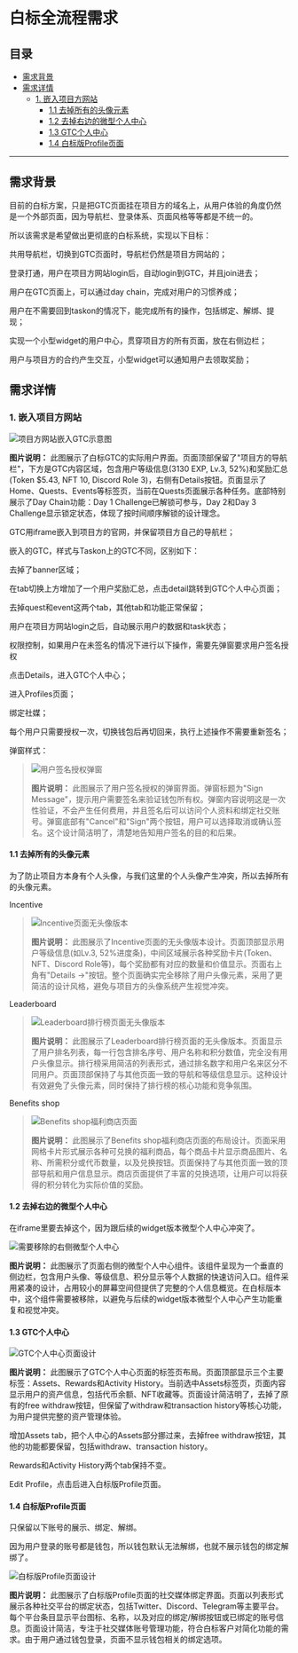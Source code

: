 # 白标全流程需求

## 目录

- [需求背景](#需求背景)
- [需求详情](#需求详情)
  - [1. 嵌入项目方网站](#1-嵌入项目方网站)
    - [1.1 去掉所有的头像元素](#11-去掉所有的头像元素)
    - [1.2 去掉右边的微型个人中心](#12-去掉右边的微型个人中心)
    - [1.3 GTC个人中心](#13-gtc个人中心)
    - [1.4 白标版Profile页面](#14-白标版profile页面)

---

## 需求背景

目前的白标方案，只是把GTC页面挂在项目方的域名上，从用户体验的角度仍然是一个外部页面，因为导航栏、登录体系、页面风格等等都是不统一的。

所以该需求是希望做出更彻底的白标系统，实现以下目标：

共用导航栏，切换到GTC页面时，导航栏仍然是项目方网站的；

登录打通，用户在项目方网站login后，自动login到GTC，并且join进去；

用户在GTC页面上，可以通过day chain，完成对用户的习惯养成；

用户在不需要回到taskon的情况下，能完成所有的操作，包括绑定、解绑、提现；

实现一个小型widget的用户中心，贯穿项目方的所有页面，放在右侧边栏；

用户与项目方的合约产生交互，小型widget可以通知用户去领取奖励；

## 需求详情

### 1. 嵌入项目方网站

![项目方网站嵌入GTC示意图](media/biaobiao/image1.png)

**图片说明：** 此图展示了白标GTC的实际用户界面。页面顶部保留了"项目方的导航栏"，下方是GTC内容区域，包含用户等级信息(3130 EXP, Lv.3, 52%)和奖励汇总(Token $5.43, NFT 10, Discord Role 3)，右侧有Details按钮。页面显示了Home、Quests、Events等标签页，当前在Quests页面展示各种任务。底部特别展示了Day Chain功能：Day 1 Challenge已解锁可参与，Day 2和Day 3 Challenge显示锁定状态，体现了按时间顺序解锁的设计理念。

GTC用iframe嵌入到项目方的官网，并保留项目方自己的导航栏；

嵌入的GTC，样式与Taskon上的GTC不同，区别如下：

去掉了banner区域；

在tab切换上方增加了一个用户奖励汇总，点击detail跳转到GTC个人中心页面；

去掉quest和event这两个tab，其他tab和功能正常保留；

用户在项目方网站login之后，自动展示用户的数据和task状态；

权限控制，如果用户在未签名的情况下进行以下操作，需要先弹窗要求用户签名授权

点击Details，进入GTC个人中心；

进入Profiles页面；

绑定社媒；

每个用户只需要授权一次，切换钱包后再切回来，执行上述操作不需要重新签名；

弹窗样式：

> ![用户签名授权弹窗](media/biaobiao/image2.png)
> 
> **图片说明：** 此图展示了用户签名授权的弹窗界面。弹窗标题为"Sign Message"，提示用户需要签名来验证钱包所有权。弹窗内容说明这是一次性验证，不会产生任何费用，并且签名后可以访问个人资料和绑定社交账号。弹窗底部有"Cancel"和"Sign"两个按钮，用户可以选择取消或确认签名。这个设计简洁明了，清楚地告知用户签名的目的和后果。

#### 1.1 去掉所有的头像元素

为了防止项目方本身有个人头像，与我们这里的个人头像产生冲突，所以去掉所有的头像元素。

Incentive

> ![Incentive页面无头像版本](media/biaobiao/image3.png)
> 
> **图片说明：** 此图展示了Incentive页面的无头像版本设计。页面顶部显示用户等级信息(如Lv.3, 52%进度条)，中间区域展示各种奖励卡片(Token、NFT、Discord Role等)，每个奖励都有对应的数量和价值显示。页面右上角有"Details ->"按钮。整个页面确实完全移除了用户头像元素，采用了更简洁的设计风格，避免与项目方的头像系统产生视觉冲突。

Leaderboard

> ![Leaderboard排行榜页面无头像版本](media/biaobiao/image4.png)
> 
> **图片说明：** 此图展示了Leaderboard排行榜页面的无头像版本。页面显示了用户排名列表，每一行包含排名序号、用户名称和积分数值，完全没有用户头像显示。排行榜采用简洁的列表形式，通过排名数字和用户名来区分不同用户。页面顶部保持了与其他页面一致的导航和等级信息显示。这种设计有效避免了头像元素，同时保持了排行榜的核心功能和竞争氛围。

Benefits shop

> ![Benefits shop福利商店页面](media/biaobiao/image5.png)
> 
> **图片说明：** 此图展示了Benefits shop福利商店页面的布局设计。页面采用网格卡片形式展示各种可兑换的福利商品，每个商品卡片显示商品图片、名称、所需积分或代币数量，以及兑换按钮。页面保持了与其他页面一致的顶部导航和用户信息显示。商店页面提供了丰富的兑换选项，让用户可以将获得的积分转化为实际价值的奖励。

#### 1.2 去掉右边的微型个人中心

在iframe里要去掉这个，因为跟后续的widget版本微型个人中心冲突了。

![需要移除的右侧微型个人中心](media/biaobiao/image6.png)

**图片说明：** 此图展示了页面右侧的微型个人中心组件。该组件呈现为一个垂直的侧边栏，包含用户头像、等级信息、积分显示等个人数据的快速访问入口。组件采用紧凑的设计，占用较小的屏幕空间但提供了完整的个人信息概览。在白标版本中，这个组件需要被移除，以避免与后续的widget版本微型个人中心产生功能重复和视觉冲突。

#### 1.3 GTC个人中心

![GTC个人中心页面设计](media/biaobiao/image7.png)

**图片说明：** 此图展示了GTC个人中心页面的标签页布局。页面顶部显示三个主要标签：Assets、Rewards和Activity History。当前选中Assets标签页，页面内容显示用户的资产信息，包括代币余额、NFT收藏等。页面设计简洁明了，去掉了原有的free withdraw按钮，但保留了withdraw和transaction history等核心功能，为用户提供完整的资产管理体验。

增加Assets tab，把个人中心的Assets部分挪过来，去掉free
withdraw按钮，其他的功能都要保留，包括withdraw、transaction history。

Rewards和Activity History两个tab保持不变。

Edit Profile，点击后进入白标版Profile页面。

#### 1.4 白标版Profile页面

只保留以下账号的展示、绑定、解绑。

因为用户登录的账号都是钱包，所以钱包默认无法解绑，也就不展示钱包的绑定解绑了。

![白标版Profile页面设计](media/biaobiao/image8.png)

**图片说明：** 此图展示了白标版Profile页面的社交媒体绑定界面。页面以列表形式展示各种社交平台的绑定状态，包括Twitter、Discord、Telegram等主要平台。每个平台条目显示平台图标、名称，以及对应的绑定/解绑按钮或已绑定的账号信息。页面设计简洁，专注于社交媒体账号管理功能，符合白标客户对简化功能的需求。由于用户通过钱包登录，页面不显示钱包相关的绑定选项。
